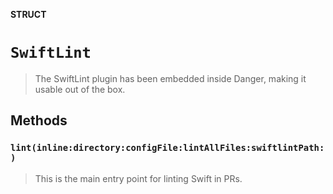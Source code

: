 **STRUCT**

# `SwiftLint`

> The SwiftLint plugin has been embedded inside Danger, making
> it usable out of the box.

## Methods
### `lint(inline:directory:configFile:lintAllFiles:swiftlintPath:)`

> This is the main entry point for linting Swift in PRs.
